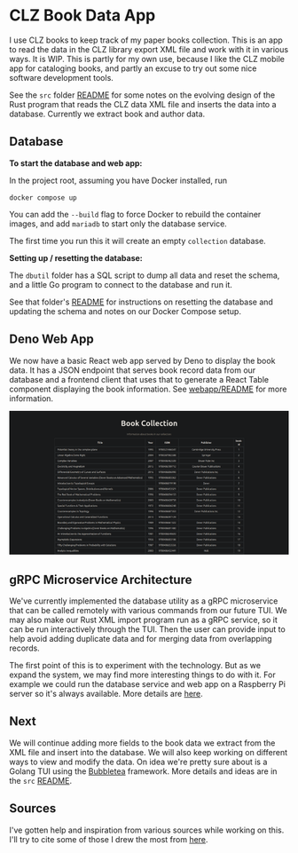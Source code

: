# CLZ Book Data App

I use CLZ books to keep track of my paper books collection.
This is an app to read the data in the CLZ library export XML
file and work with it in various ways. It is WIP. This is partly
for my own use, because I like the CLZ mobile app for cataloging
books, and partly an excuse to try out some nice software
development tools.

See the `src` folder [README](src/README.md) for some notes on
the evolving design of the Rust program that reads the CLZ data XML
file and inserts the data into a database. Currently we extract
book and author data.

## Database

**To start the database and web app:**

In the project root, assuming you have Docker installed, run

```shell
docker compose up
```

You can add the `--build` flag to force Docker to rebuild the container images,
and add `mariadb` to start only the database service.

The first time you run this it will create an empty `collection` database.

**Setting up / resetting the database:**

The `dbutil` folder has a SQL script to dump all data and reset the
schema, and a little Go program to connect to the database and run it.

See that folder's [README](dbutil/README.md) for instructions on
resetting the database and updating the schema and notes on our
Docker Compose setup.

## Deno Web App

We now have a basic React web app served by Deno to display the book data.
It has a JSON endpoint that serves book record data from our database and
a frontend client that uses that to generate a React Table component displaying
the book information. See [webapp/README](webapp/README.md) for more information.

![screenshot](images/web_app_small.png)

## gRPC Microservice Architecture

We've currently implemented the database
utility as a gRPC microservice that can be called remotely with various
commands from our future TUI. We may also make our Rust XML import program
run as a gRPC service, so it can be run interactively through the TUI.
Then the user can provide input to help avoid adding duplicate data
and for merging data from overlapping records.

The first point of this is to experiment with the technology. But as we expand
the system, we may find more interesting things to do with it. For example
we could run the database service and web app on a Raspberry Pi server so
it's always available.
More details are [here](dbutil/README.md).

## Next

We will continue adding more fields to the book data we extract from
the XML file and insert into the database. We will also keep
working on different ways to view and modify the data.
On idea we're pretty sure about is a Golang TUI using the
[Bubbletea](https://github.com/charmbracelet/bubbletea) framework.
More details and ideas are in the `src` [README](src/README.md).

## Sources

I've gotten help and inspiration from various sources while working
on this. I'll try to cite some of those I drew the most from [here](Credits.md).
